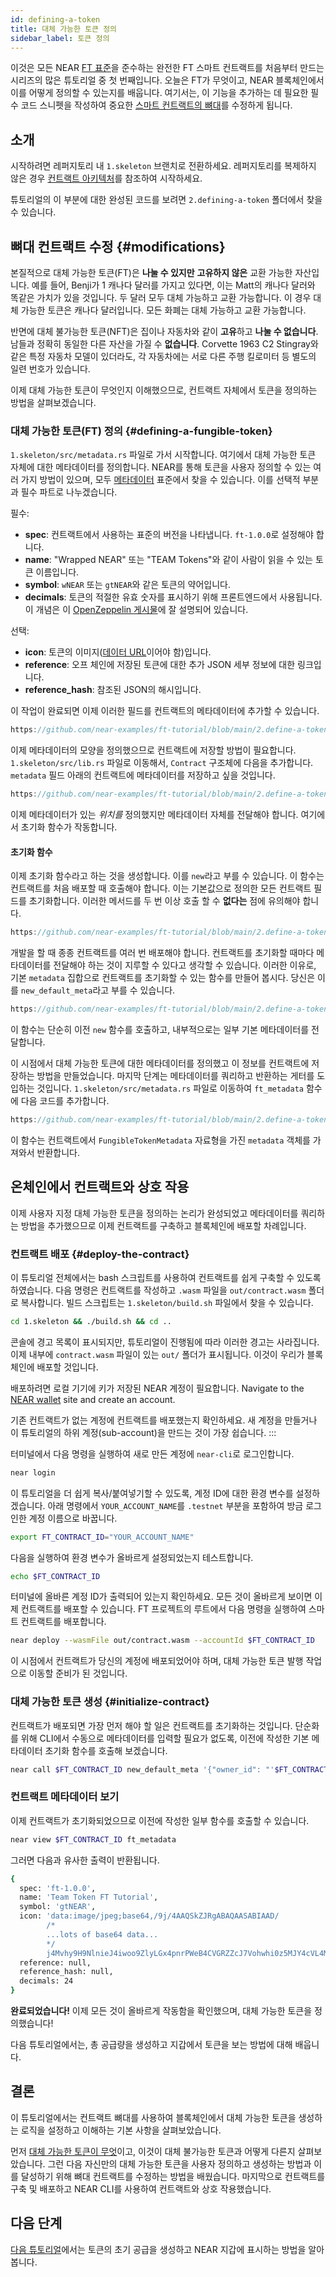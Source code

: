 ```yaml
---
id: defining-a-token
title: 대체 가능한 토큰 정의
sidebar_label: 토큰 정의
---
```


이것은 모든 NEAR [FT 표준](https://nomicon.io/Standards/Tokens/FungibleToken/Core)을 준수하는 완전한 FT 스마트 컨트랙트를 처음부터 만드는 시리즈의 많은 튜토리얼 중 첫 번째입니다. 오늘은 FT가 무엇이고, NEAR 블록체인에서 이를 어떻게 정의할 수 있는지를 배웁니다. 여기서는, 이 기능을 추가하는 데 필요한 필수 코드 스니펫을 작성하여 중요한 [스마트 컨트랙트의 뼈대](/tutorials/fts/skeleton)를 수정하게 됩니다.

## 소개

시작하려면 레퍼지토리 내 `1.skeleton` 브랜치로 전환하세요. 레퍼지토리를 복제하지 않은 경우 [컨트랙트 아키텍처](/tutorials/fts/skeleton)를 참조하여 시작하세요.

튜토리얼의 이 부분에 대한 완성된 코드를 보려면 `2.defining-a-token` 폴더에서 찾을 수 있습니다.

## 뼈대 컨트랙트 수정 {#modifications}

본질적으로 대체 가능한 토큰(FT)은 **나눌 수 있지만** **고유하지 않은** 교환 가능한 자산입니다. 예를 들어, Benji가 1 캐나다 달러를 가지고 있다면, 이는 Matt의 캐나다 달러와 똑같은 가치가 있을 것입니다. 두 달러 모두 대체 가능하고 교환 가능합니다. 이 경우 대체 가능한 토큰은 캐나다 달러입니다. 모든 화폐는 대체 가능하고 교환 가능합니다.

반면에 대체 불가능한 토큰(NFT)은 집이나 자동차와 같이 **고유**하고 **나눌 수 없습니다**. 남들과 정확히 동일한 다른 자산을 가질 수 **없습니다**. Corvette 1963 C2 Stingray와 같은 특정 자동차 모델이 있더라도, 각 자동차에는 서로 다른 주행 킬로미터 등 별도의 일련 번호가 있습니다.

이제 대체 가능한 토큰이 무엇인지 이해했으므로, 컨트랙트 자체에서 토큰을 정의하는 방법을 살펴보겠습니다.

### 대체 가능한 토큰(FT) 정의 {#defining-a-fungible-token}

`1.skeleton/src/metadata.rs` 파일로 가서 시작합니다. 여기에서 대체 가능한 토큰 자체에 대한 메타데이터를 정의합니다. NEAR를 통해 토큰을 사용자 정의할 수 있는 여러 가지 방법이 있으며, 모두 [메타데이터](https://nomicon.io/Standards/Tokens/FungibleToken/Core#metadata) 표준에서 찾을 수 있습니다. 이를 선택적 부분과 필수 파트로 나누겠습니다.

필수:
- **spec**: 컨트랙트에서 사용하는 표준의 버전을 나타냅니다. `ft-1.0.0`로 설정해야 합니다.
- **name**: "Wrapped NEAR" 또는 "TEAM Tokens"와 같이 사람이 읽을 수 있는 토큰 이름입니다.
- **symbol**: `wNEAR` 또는 `gtNEAR`와 같은 토큰의 약어입니다.
- **decimals**: 토큰의 적절한 유효 숫자를 표시하기 위해 프론트엔드에서 사용됩니다. 이 개념은 이 [OpenZeppelin 게시물](https://docs.openzeppelin.com/contracts/3.x/erc20#a-note-on-decimals)에 잘 설명되어 있습니다.

선택:
- **icon**: 토큰의 이미지([데이터 URL](https://developer.mozilla.org/en-US/docs/Web/HTTP/Basics_of_HTTP/Data_URLs)이어야 함)입니다.
- **reference**: 오프 체인에 저장된 토큰에 대한 추가 JSON 세부 정보에 대한 링크입니다.
- **reference_hash**: 참조된 JSON의 해시입니다.

이 작업이 완료되면 이제 이러한 필드를 컨트랙트의 메타데이터에 추가할 수 있습니다.

```rust reference
https://github.com/near-examples/ft-tutorial/blob/main/2.define-a-token/src/metadata.rs#L8-L18
```

이제 메타데이터의 모양을 정의했으므로 컨트랙트에 저장할 방법이 필요합니다. `1.skeleton/src/lib.rs` 파일로 이동해서, `Contract` 구조체에 다음을 추가합니다. `metadata` 필드 아래의 컨트랙트에 메타데이터를 저장하고 싶을 것입니다.

```rust reference
https://github.com/near-examples/ft-tutorial/blob/main/2.define-a-token/src/lib.rs#L18-L23
```

이제 메타데이터가 있는 *위치를* 정의했지만 메타데이터 자체를 전달해야 합니다. 여기에서 초기화 함수가 작동합니다.

#### 초기화 함수

이제 초기화 함수라고 하는 것을 생성합니다. 이를 `new`라고 부를 수 있습니다. 이 함수는 컨트랙트를 처음 배포할 때 호출해야 합니다. 이는 기본값으로 정의한 모든 컨트랙트 필드를 초기화합니다. 이러한 메서드를 두 번 이상 호출 할 수 **없다는** 점에 유의해야 합니다.

```rust reference
https://github.com/near-examples/ft-tutorial/blob/main/2.define-a-token/src/lib.rs#L56-L72
```

개발을 할 때 종종 컨트랙트를 여러 번 배포해야 합니다. 컨트랙트를 초기화할 때마다 메타데이터를 전달해야 하는 것이 지루할 수 있다고 생각할 수 있습니다. 이러한 이유로, 기본 `metadata` 집합으로 컨트랙트를 초기화할 수 있는 함수를 만들어 봅시다. 당신은 이를 `new_default_meta`라고 부를 수 있습니다.

```rust reference
https://github.com/near-examples/ft-tutorial/blob/main/2.define-a-token/src/lib.rs#L36-L52
```

이 함수는 단순히 이전 `new` 함수를 호출하고, 내부적으로는 일부 기본 메타데이터를 전달합니다.

이 시점에서 대체 가능한 토큰에 대한 메타데이터를 정의했고 이 정보를 컨트랙트에 저장하는 방법을 만들었습니다. 마지막 단계는 메타데이터를 쿼리하고 반환하는 게터를 도입하는 것입니다. `1.skeleton/src/metadata.rs` 파일로 이동하여 `ft_metadata` 함수에 다음 코드를 추가합니다.

```rust reference
https://github.com/near-examples/ft-tutorial/blob/main/2.define-a-token/src/metadata.rs#L20-L30
```

이 함수는 컨트랙트에서 `FungibleTokenMetadata` 자료형을 가진 `metadata` 객체를 가져와서 반환합니다.

## 온체인에서 컨트랙트와 상호 작용

이제 사용자 지정 대체 가능한 토큰을 정의하는 논리가 완성되었고 메타데이터를 쿼리하는 방법을 추가했으므로 이제 컨트랙트를 구축하고 블록체인에 배포할 차례입니다.

### 컨트랙트 배포 {#deploy-the-contract}

이 튜토리얼 전체에서는 bash 스크립트를 사용하여 컨트랙트를 쉽게 구축할 수 있도록 하였습니다. 다음 명령은 컨트랙트를 작성하고 `.wasm` 파일을 `out/contract.wasm` 폴더로 복사합니다. 빌드 스크립트는 `1.skeleton/build.sh` 파일에서 찾을 수 있습니다.

```bash
cd 1.skeleton && ./build.sh && cd ..
```

콘솔에 경고 목록이 표시되지만, 튜토리얼이 진행됨에 따라 이러한 경고는 사라집니다. 이제 내부에 `contract.wasm` 파일이 있는 `out/` 폴더가 표시됩니다. 이것이 우리가 블록체인에 배포할 것입니다.

배포하려면 로컬 기기에 키가 저장된 NEAR 계정이 필요합니다. Navigate to the [NEAR wallet](https://testnet.mynearwallet.com//) site and create an account.

기존 컨트랙트가 없는 계정에 컨트랙트를 배포했는지 확인하세요. 새 계정을 만들거나 이 튜토리얼의 하위 계정(sub-account)을 만드는 것이 가장 쉽습니다.
:::

터미널에서 다음 명령을 실행하여 새로 만든 계정에 `near-cli`로 로그인합니다.

```bash
near login
```

이 튜토리얼을 더 쉽게 복사/붙여넣기할 수 있도록, 계정 ID에 대한 환경 변수를 설정하겠습니다. 아래 명령에서 `YOUR_ACCOUNT_NAME`를  `.testnet` 부분을 포함하여 방금 로그인한 계정 이름으로 바꿉니다.

```bash
export FT_CONTRACT_ID="YOUR_ACCOUNT_NAME"
```

다음을 실행하여 환경 변수가 올바르게 설정되었는지 테스트합니다.

```bash
echo $FT_CONTRACT_ID
```

터미널에 올바른 계정 ID가 출력되어 있는지 확인하세요. 모든 것이 올바르게 보이면 이제 컨트랙트를 배포할 수 있습니다. FT 프로젝트의 루트에서 다음 명령을 실행하여 스마트 컨트랙트를 배포합니다.

```bash
near deploy --wasmFile out/contract.wasm --accountId $FT_CONTRACT_ID
```

이 시점에서 컨트랙트가 당신의 계정에 배포되었어야 하며, 대체 가능한 토큰 발행 작업으로 이동할 준비가 된 것입니다.

### 대체 가능한 토큰 생성 {#initialize-contract}

컨트랙트가 배포되면 가장 먼저 해야 할 일은 컨트랙트를 초기화하는 것입니다. 단순화를 위해 CLI에서 수동으로 메타데이터를 입력할 필요가 없도록, 이전에 작성한 기본 메타데이터 초기화 함수를 호출해 보겠습니다.

```bash
near call $FT_CONTRACT_ID new_default_meta '{"owner_id": "'$FT_CONTRACT_ID'", "total_supply": "0"}' --accountId $FT_CONTRACT_ID
```

### 컨트랙트 메타데이터 보기

이제 컨트랙트가 초기화되었으므로 이전에 작성한 일부 함수를 호출할 수 있습니다.

```bash
near view $FT_CONTRACT_ID ft_metadata
```

그러면 다음과 유사한 출력이 반환됩니다.

```bash
{
  spec: 'ft-1.0.0',
  name: 'Team Token FT Tutorial',
  symbol: 'gtNEAR',
  icon: 'data:image/jpeg;base64,/9j/4AAQSkZJRgABAQAASABIAAD/
        /*
        ...lots of base64 data...
        */
        j4Mvhy9H9NlnieJ4iwoo9ZlyLGx4pnrPWeB4CVGRZZcJ7Vohwhi0z5MJY4cVL4MdP/Z',
  reference: null,
  reference_hash: null,
  decimals: 24
}
```

**완료되었습니다!** 이제 모든 것이 올바르게 작동함을 확인했으며, 대체 가능한 토큰을 정의했습니다!

다음 튜토리얼에서는, 총 공급량을 생성하고 지갑에서 토큰을 보는 방법에 대해 배웁니다.

## 결론

이 튜토리얼에서는 컨트랙트 뼈대를 사용하여 블록체인에서 대체 가능한 토큰을 생성하는 로직을 설정하고 이해하는 기본 사항을 살펴보았습니다.

먼저 [대체 가능한 토큰이 무엇](#modifications)이고, 이것이 대체 불가능한 토큰과 어떻게 다른지 살펴보았습니다. 그런 다음 자신만의 대체 가능한 토큰을 사용자 정의하고 생성하는 방법과 이를 달성하기 위해 뼈대 컨트랙트를 수정하는 방법을 배웠습니다. 마지막으로 컨트랙트를 구축 및 배포하고 NEAR CLI를 사용하여 컨트랙트와 상호 작용했습니다.

## 다음 단계

[다음 튜토리얼](/tutorials/fts/circulating-supply)에서는 토큰의 초기 공급을 생성하고 NEAR 지갑에 표시하는 방법을 알아봅니다.
